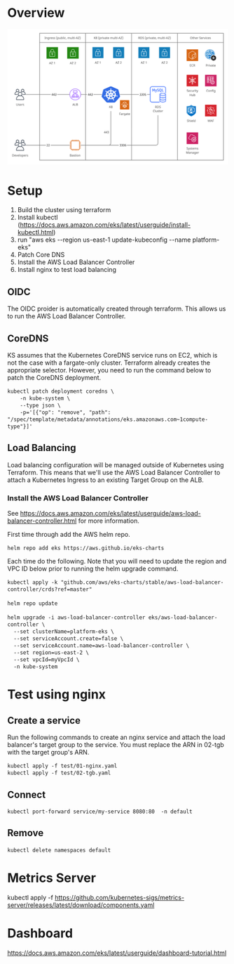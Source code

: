 # Overview

![Alt text](img/k8-rds.png?raw=true "K8 with RDS")

# Setup

1. Build the cluster using terraform
2. Install kubectl (https://docs.aws.amazon.com/eks/latest/userguide/install-kubectl.html)
3. run "aws eks --region us-east-1 update-kubeconfig --name platform-eks" 
4. Patch Core DNS
4. Install the AWS Load Balancer Controller
5. Install nginx to test load balancing

## OIDC

The OIDC proider is automatically created through terraform.  This allows us to run the 
AWS Load Balancer Controller.

## CoreDNS

KS assumes that the Kubernetes CoreDNS service runs on EC2, which is not the case with a
fargate-only cluster.  Terraform already creates the appropriate selector.  However, you
need to run the command below to patch the CoreDNS deployment.

```
kubectl patch deployment coredns \
    -n kube-system \
    --type json \
    -p='[{"op": "remove", "path": "/spec/template/metadata/annotations/eks.amazonaws.com~1compute-type"}]'
```
## Load Balancing

Load balancing configuration will be managed outside of Kubernetes using Terraform.  This 
means that we'll use the AWS Load Balancer Controller to attach a Kubernetes Ingress to 
an existing Target Group on the ALB.

### Install the AWS Load Balancer Controller

See https://docs.aws.amazon.com/eks/latest/userguide/aws-load-balancer-controller.html for 
more information.

First time through add the AWS helm repo.

```
helm repo add eks https://aws.github.io/eks-charts

```

Each time do the following.  Note that you will need to update the region and VPC ID below
prior to running the helm upgrade command.

```
kubectl apply -k "github.com/aws/eks-charts/stable/aws-load-balancer-controller/crds?ref=master"

helm repo update

helm upgrade -i aws-load-balancer-controller eks/aws-load-balancer-controller \
  --set clusterName=platform-eks \
  --set serviceAccount.create=false \
  --set serviceAccount.name=aws-load-balancer-controller \
  --set region=us-east-2 \
  --set vpcId=myVpcId \
  -n kube-system
```

# Test using nginx

## Create a service

Run the following commands to create an nginx service and attach the load balancer's
target group to the service.  You must replace the ARN in 02-tgb with the target 
group's ARN.

```
kubectl apply -f test/01-nginx.yaml 
kubectl apply -f test/02-tgb.yaml 
```

## Connect

```
kubectl port-forward service/my-service 8080:80  -n default
```

## Remove 

```
kubectl delete namespaces default
```

# Metrics Server

kubectl apply -f https://github.com/kubernetes-sigs/metrics-server/releases/latest/download/components.yaml

# Dashboard

https://docs.aws.amazon.com/eks/latest/userguide/dashboard-tutorial.html